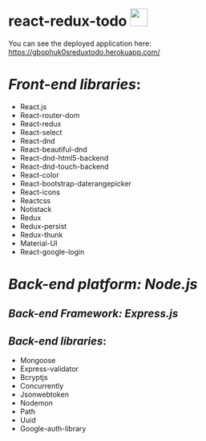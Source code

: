 # react-redux-todo  <img  src="https://lh3.googleusercontent.com/proxy/0nCCIJvdauWNUd98Qy4oGvm0ZOCoZFovluEqIChMIvbLecVqS-NAmUaSLikKqfv455CkNr2BPsWDlQWv1gcW3OH1aIPcrLslA2cA" width="35"/>
 
You can see the deployed application here: https://gbophuk0sreduxtodo.herokuapp.com/
  
  
# *Front-end libraries*:  
* React.js  
* React-router-dom
* React-redux  
* React-select
* React-dnd
* React-beautiful-dnd
* React-dnd-html5-backend
* React-dnd-touch-backend
* React-color
* React-bootstrap-daterangepicker
* React-icons
* Reactcss
* Notistack
* Redux
* Redux-persist
* Redux-thunk
* Material-UI
* React-google-login

# *Back-end platform: Node.js*
## *Back-end Framework: Express.js*
## *Back-end libraries*:  
* Mongoose  
* Express-validator
* Bcryptjs
* Concurrently
* Jsonwebtoken
* Nodemon
* Path
* Uuid
* Google-auth-library
